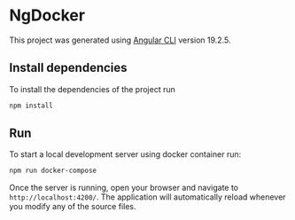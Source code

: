 # NgDocker

This project was generated using [Angular CLI](https://github.com/angular/angular-cli) version 19.2.5.

## Install dependencies

To install the dependencies of the project run

```bash
npm install
```

## Run

To start a local development server using docker container run:

```bash
npm run docker-compose
```

Once the server is running, open your browser and navigate to `http://localhost:4200/`. The application will automatically reload whenever you modify any of the source files.
